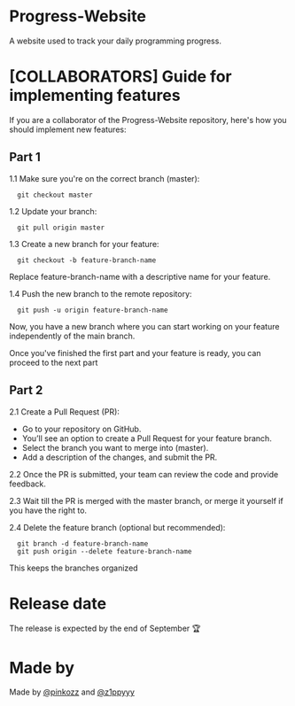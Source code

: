 # Progress-Website

A website used to track your daily programming progress.

# [COLLABORATORS] Guide for implementing features

If you are a collaborator of the Progress-Website repository, here's how you should implement new features:

## Part 1
1.1 Make sure you're on the correct branch (master):
  ```shell
    git checkout master
  ```

1.2 Update your branch:
  ```shell
    git pull origin master
  ```

1.3 Create a new branch for your feature:
  ```shell
    git checkout -b feature-branch-name
  ```
  Replace feature-branch-name with a descriptive name for your feature.

1.4 Push the new branch to the remote repository:
  ```shell
    git push -u origin feature-branch-name
  ```
  Now, you have a new branch where you can start working on your feature independently of the main branch.

Once you've finished the first part and your feature is ready, you can proceed to the next part

## Part 2
2.1 Create a Pull Request (PR):

* Go to your repository on GitHub.
* You’ll see an option to create a Pull Request for your feature branch.
* Select the branch you want to merge into (master).
* Add a description of the changes, and submit the PR.

2.2 Once the PR is submitted, your team can review the code and provide feedback.

2.3 Wait till the PR is merged with the master branch, or merge it yourself if you have the right to.

2.4 Delete the feature branch (optional but recommended):
  ```shell
    git branch -d feature-branch-name
    git push origin --delete feature-branch-name
  ```
  This keeps the branches organized

# Release date

The release is expected by the end of September 🏆

# Made by

Made by [@pinkozz](https://github.com/pinkozz) and [@z1ppyyy](https://github.com/z1ppyyy)